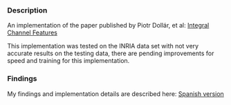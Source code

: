### Description

An implementation of the paper published by Piotr Dollár, et al: [Integral Channel Features](http://pages.ucsd.edu/~ztu/publication/dollarBMVC09ChnFtrs_0.pdf)

This implementation was tested on the INRIA data set with not very accurate results on the testing data, there are pending improvements for speed and training for this implementation.

### Findings

My findings and implementation details are described here: [Spanish version](https://github.com/pablofierro/icf-pedestrian-detection/blob/master/docs/findings_es.pdf)

